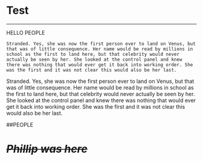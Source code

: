 # Test
--------

HELLO PEOPLE
~~~~~~~~
Stranded. Yes, she was now the first person ever to land on Venus, but that was of little consequence. Her name would be read by millions in school as the first to land here, but that celebrity would never actually be seen by her. She looked at the control panel and knew there was nothing that would ever get it back into working order. She was the first and it was not clear this would also be her last.
~~~~~~~~

Stranded. Yes, she was now the first person ever to land on Venus, but that was of little consequence. Her name would be read by millions in school as the first to land here, but that celebrity would never actually be seen by her. She looked at the control panel and knew there was nothing that would ever get it back into working order. She was the first and it was not clear this would also be her last.

##PEOPLE

# ~~*Phillip was here*~~
